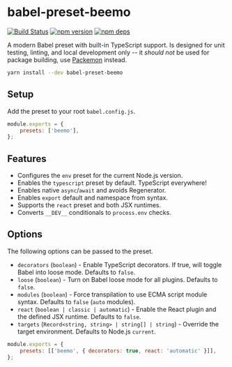 # babel-preset-beemo

[![Build Status](https://github.com/beemojs/dev/workflows/Build/badge.svg)](https://github.com/beemojs/dev/actions?query=branch%3Amaster)
[![npm version](https://badge.fury.io/js/babel-preset-beemo.svg)](https://www.npmjs.com/package/babel-preset-beemo)
[![npm deps](https://david-dm.org/beemojs/dev.svg?path=packages/babel-preset)](https://www.npmjs.com/package/babel-preset-beemo)

A modern Babel preset with built-in TypeScript support. Is designed for unit testing, linting, and
local development only -- it _should not_ be used for package building, use
[Packemon](https://packemon.dev) instead.

```bash
yarn install --dev babel-preset-beemo
```

## Setup

Add the preset to your root `babel.config.js`.

```js
module.exports = {
	presets: ['beemo'],
};
```

## Features

- Configures the `env` preset for the current Node.js version.
- Enables the `typescript` preset by default. TypeScript everywhere!
- Enables native `async`/`await` and avoids Regenerator.
- Enables `export` default and namespace from syntax.
- Supports the `react` preset and both JSX runtimes.
- Converts `__DEV__` conditionals to `process.env` checks.

## Options

The following options can be passed to the preset.

- `decorators` (`boolean`) - Enable TypeScript decorators. If true, will toggle Babel into loose
  mode. Defaults to `false`.
- `loose` (`boolean`) - Turn on Babel loose mode for all plugins. Defaults to `false`.
- `modules` (`boolean`) - Force transpilation to use ECMA script module syntax. Defaults to `false`
  (`auto` modules).
- `react` (`boolean | classic | automatic`) - Enable the React plugin and the defined JSX runtime.
  Defaults to `false`.
- `targets` (`Record<string, string> | string[] | string`) - Override the target environment.
  Defaults to Node.js `current`.

```js
module.exports = {
	presets: [['beemo', { decorators: true, react: 'automatic' }]],
};
```
